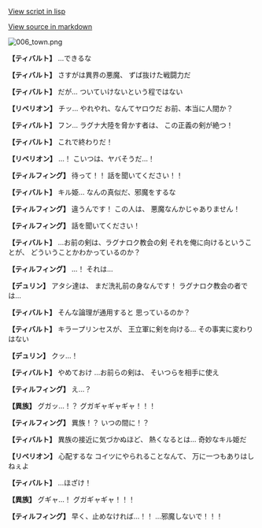 [View script in lisp](../scripts/1720602.txt)

[View source in markdown](1720602.md)

![006_town.png](../images/backgrounds/006_town.png)

**【ティバルト】**
…できるな

**【ティバルト】**
さすがは異界の悪魔、
ずば抜けた戦闘力だ

**【ティバルト】**
だが…
ついていけないという程ではない

**【リベリオン】**
チッ…
やれやれ、なんてヤロウだ
お前、本当に人間か？

**【ティバルト】**
フン…
ラグナ大陸を脅かす者は、
この正義の剣が絶つ！

**【ティバルト】**
これで終わりだ！

**【リベリオン】**
…！
こいつは、ヤバそうだ…！

**【ティルフィング】**
待って！！
話を聞いてください！！

**【ティバルト】**
キル姫…
なんの真似だ、邪魔をするな

**【ティルフィング】**
違うんです！
この人は、
悪魔なんかじゃありません！

**【ティルフィング】**
話を聞いてください！

**【ティバルト】**
…お前の剣は、ラグナロク教会の剣
それを俺に向けるということが、
どういうことかわかっているのか？

**【ティルフィング】**
…！
それは…

**【デュリン】**
アタシ達は、
まだ洗礼前の身なんです！
ラグナロク教会の者では…

**【ティバルト】**
そんな論理が通用すると
思っているのか？

**【ティバルト】**
キラープリンセスが、
王立軍に剣を向ける…
その事実に変わりはない

**【デュリン】**
クッ…！

**【ティバルト】**
やめておけ
…お前らの剣は、
そいつらを相手に使え

**【ティルフィング】**
え…？

**【異族】**
グガッ…！？
グガギャギャギャ！！！

**【ティルフィング】**
異族！？
いつの間に！？

**【ティバルト】**
異族の接近に気づかぬほど、
熱くなるとは…
奇妙なキル姫だ

**【リベリオン】**
心配するな
コイツにやられることなんて、
万に一つもありはしねぇよ

**【ティバルト】**
…ほざけ！

**【異族】**
グギャ…！
グガギャギャ！！！

**【ティルフィング】**
早く、止めなければ…！！
…邪魔しないで！！！